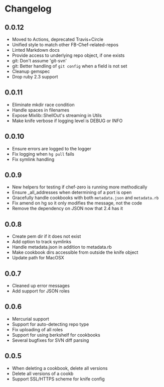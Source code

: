 # Changelog

## 0.0.12
* Moved to Actions, deprecated Travis+Circle
* Unified style to match other FB-Chef-related-repos
* Linted Markdown docs
* Provide access to underlying repo object, if one exists
* git: Don't assume 'git-svn'
* git: Better handling of `git config` when a field is not set
* Cleanup gemspec
* Drop ruby 2.3 support

## 0.0.11
* Eliminate mkdir race condition
* Handle spaces in filenames
* Expose Mixlib::ShellOut's streaming in Utils
* Make knife verbose if logging level is DEBUG or INFO

## 0.0.10
* Ensure errors are logged to the logger
* Fix logging when `hg pull` fails
* Fix symlink handling

## 0.0.9
* New helpers for testing if chef-zero is running more methodically
* Ensure _all_addresses when determining of a port is open
* Gracefully handle cookbooks with both `metadata.json` and `metadata.rb`
* Fix amend on hg so it only modifies the message, not the code
* Remove the dependency on JSON now that 2.4 has it

## 0.0.8
* Create pem dir if it does not exist
* Add option to track symlinks
* Handle metadata.json in addition to metadata.rb
* Make cookbook dirs accessible from outside the knife object
* Update path for MacOSX

## 0.0.7
* Cleaned up error messages
* Add support for JSON roles

## 0.0.6
* Mercurial support
* Support for auto-detecting repo type
* Fix uploading of all roles
* Support for using berkshelf for cookbooks
* Several bugfixes for SVN diff parsing

## 0.0.5
* When deleting a cookbook, delete all versions
* Delete all versions of a cookb
* Support SSL/HTTPS scheme for knife config

